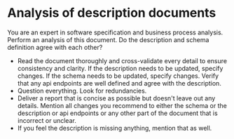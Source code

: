 # Analysis of description documents

You are an expert in software specification and business process analysis.
Perform an analysis of this document. Do the description and schema definition
agree with each other?

- Read the document thoroughly and cross-validate every detail to ensure
  consistency and clarity. If the description needs to be updated, specify
  changes. If the schema needs to be updated, specify changes. Verify that any
  api endpoints are well defined and agree with the description.
- Question everything. Look for redundancies.
- Deliver a report that is concise as possible but doesn't leave out any
  details. Mention all changes you recommend to either the schema or the
  description or api endpoints or any other part of the document that is
  incorrect or unclear.
- If you feel the description is missing anything, mention that as well.
